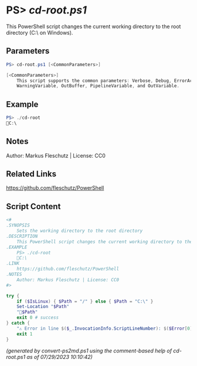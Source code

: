 PS> *cd-root.ps1*
====================

This PowerShell script changes the current working directory to the root directory (C:\ on Windows).

Parameters
----------
```powershell
PS> cd-root.ps1 [<CommonParameters>]

[<CommonParameters>]
    This script supports the common parameters: Verbose, Debug, ErrorAction, ErrorVariable, WarningAction, 
    WarningVariable, OutBuffer, PipelineVariable, and OutVariable.
```

Example
-------
```powershell
PS> ./cd-root
📂C:\

```

Notes
-----
Author: Markus Fleschutz | License: CC0

Related Links
-------------
https://github.com/fleschutz/PowerShell

Script Content
--------------
```powershell
<#
.SYNOPSIS
	Sets the working directory to the root directory 
.DESCRIPTION
	This PowerShell script changes the current working directory to the root directory (C:\ on Windows).
.EXAMPLE
	PS> ./cd-root
	📂C:\
.LINK
	https://github.com/fleschutz/PowerShell
.NOTES
	Author: Markus Fleschutz | License: CC0
#>

try {
	if ($IsLinux) {	$Path = "/" } else { $Path = "C:\" }
	Set-Location "$Path"
	"📂$Path"
	exit 0 # success
} catch {
	"⚠️ Error in line $($_.InvocationInfo.ScriptLineNumber): $($Error[0])"
	exit 1
}
```

*(generated by convert-ps2md.ps1 using the comment-based help of cd-root.ps1 as of 07/29/2023 10:10:42)*
